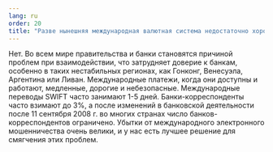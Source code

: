 ```yaml
---
lang: ru
order: 20
title: "Разве нынешняя международная валютная система недостаточно хороша?"
---
```


Нет. Во всем мире правительства и банки становятся причиной проблем при взаимодействии, что затрудняет доверие к банкам, особенно в таких нестабильных регионах, как Гонконг, Венесуэла, Аргентина или Ливан. Международные платежи, когда они доступны и работают, медленные, дорогие и небезопасные. Международные переводы SWIFT часто занимают 1-5 дней. Банки-корреспонденты часто взимают до 3%, а после изменений в банковской деятельности после 11 сентября 2008 г. во многих странах число банков-корреспондентов ограничено. Убытки от международного электронного мошенничества очень велики, и у нас есть лучшее решение для смягчения этих проблем.
